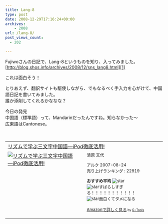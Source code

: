 ```yaml
---
title: Lang-8
type: post
date: 2008-12-29T17:16:24+00:00
archives:
    - 2008
url: /lang-8/
post_views_count:
  - 202

---
```

Fujiwoさんの日記で、Lang-8というものを知り、入ってみました。  
[http://blog.shos.info/archives/2008/12/sns_lang8.html][1]

これは面白そう！

とりあえず、翻訳サイトも駆使しながら、でもなるべく手入力を心がけて、中国語日記を書いてみました。  
誰か添削してくれるかななな？

今日の発見  
中国語（標準語）って、Mandarinだったんですね。知らなかった～  
広東語はCantonese。

&nbsp;

<table cellpadding="5" border="0">
  <tr>
    <td colspan="2">
      <a href="http://www.amazon.co.jp/%E3%83%AA%E3%82%BA%E3%83%A0%E3%81%A7%E5%AD%A6%E3%81%B6%E4%B8%89%E6%96%87%E5%AD%97%E4%B8%AD%E5%9B%BD%E8%AA%9E%E2%80%95iPod%E5%BE%B9%E5%BA%95%E6%B4%BB%E7%94%A8-%E6%B8%85%E5%8E%9F-%E6%96%87%E4%BB%A3/dp/4757412193%3FSubscriptionId%3D0G91FPYVW6ZGWBH4Y9G2%26tag%3Dkonnokiyotaka-22%26linkCode%3Dxm2%26camp%3D2025%26creative%3D165953%26creativeASIN%3D4757412193" target="_blank">リズムで学ぶ三文字中国語―iPod徹底活用!</a><img height="1" alt="" src="http://www.assoc-amazon.jp/e/ir?t=konnokiyotaka-22&l=ur2&o=9" width="1" border="0" />
    </td>
  </tr>
  
  <tr>
    <td valign="top">
      <a href="http://www.amazon.co.jp/%E3%83%AA%E3%82%BA%E3%83%A0%E3%81%A7%E5%AD%A6%E3%81%B6%E4%B8%89%E6%96%87%E5%AD%97%E4%B8%AD%E5%9B%BD%E8%AA%9E%E2%80%95iPod%E5%BE%B9%E5%BA%95%E6%B4%BB%E7%94%A8-%E6%B8%85%E5%8E%9F-%E6%96%87%E4%BB%A3/dp/4757412193%3FSubscriptionId%3D0G91FPYVW6ZGWBH4Y9G2%26tag%3Dkonnokiyotaka-22%26linkCode%3Dxm2%26camp%3D2025%26creative%3D165953%26creativeASIN%3D4757412193" target="_blank"><img alt="リズムで学ぶ三文字中国語―iPod徹底活用!" src="https://i1.wp.com/ecx.images-amazon.com/images/I/51tnOEKWlZL._SL160_.jpg" border="0" data-recalc-dims="1" /></a>
    </td>
    <td valign="top">
      <font size="-1">清原 文代</p>
      <p>
        アルク 2007-08-24<br />売り上げランキング : 22919
      </p>
      <p>
        <strong>おすすめ平均 </strong><img alt="star" src="https://i1.wp.com/g-images.amazon.com/images/G/01/detail/stars-5-0.gif" data-recalc-dims="1" /><br /><img alt="star" src="https://i1.wp.com/g-images.amazon.com/images/G/01/detail/stars-5-0.gif" data-recalc-dims="1" />すばらしすぎる！！！！！！！！！！！<br /><img alt="star" src="https://i1.wp.com/g-images.amazon.com/images/G/01/detail/stars-5-0.gif" data-recalc-dims="1" />面白くてタメになる
      </p>
      <p>
        <a href="http://www.amazon.co.jp/%E3%83%AA%E3%82%BA%E3%83%A0%E3%81%A7%E5%AD%A6%E3%81%B6%E4%B8%89%E6%96%87%E5%AD%97%E4%B8%AD%E5%9B%BD%E8%AA%9E%E2%80%95iPod%E5%BE%B9%E5%BA%95%E6%B4%BB%E7%94%A8-%E6%B8%85%E5%8E%9F-%E6%96%87%E4%BB%A3/dp/4757412193%3FSubscriptionId%3D0G91FPYVW6ZGWBH4Y9G2%26tag%3Dkonnokiyotaka-22%26linkCode%3Dxm2%26camp%3D2025%26creative%3D165953%26creativeASIN%3D4757412193" target="_blank">Amazonで詳しく見る</a></font><font size="-2"> by <a href="http://www.goodpic.com/mt/aws/index.html">G-Tools</a></font></td> </tr> </tbody> </table>

 [1]: http://blog.shos.info/archives/2008/12/sns_lang8.html "http://blog.shos.info/archives/2008/12/sns_lang8.html"